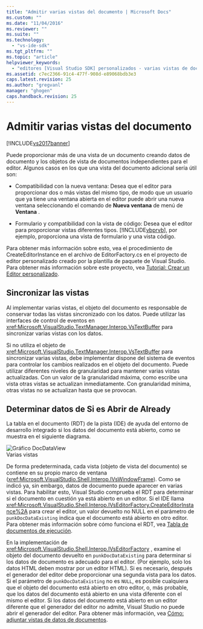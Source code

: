 ```yaml
---
title: "Admitir varias vistas del documento | Microsoft Docs"
ms.custom: ""
ms.date: "11/04/2016"
ms.reviewer: ""
ms.suite: ""
ms.technology: 
  - "vs-ide-sdk"
ms.tgt_pltfrm: ""
ms.topic: "article"
helpviewer_keywords: 
  - "editores [Visual Studio SDK] personalizados - varias vistas de documento"
ms.assetid: c7ec2366-91c4-477f-908d-e89068bdb3e3
caps.latest.revision: 25
ms.author: "gregvanl"
manager: "ghogen"
caps.handback.revision: 25
---
```

# Admitir varias vistas del documento
[!INCLUDE[vs2017banner](../code-quality/includes/vs2017banner.md)]

Puede proporcionar más de una vista de un documento creando datos de documento y los objetos de vista de documentos independientes para el editor.  Algunos casos en los que una vista del documento adicional sería útil son:  
  
-   Compatibilidad con la nueva ventana: Desea que el editor para proporcionar dos o más vistas del mismo tipo, de modo que un usuario que ya tiene una ventana abierta en el editor puede abrir una nueva ventana seleccionando el comando de **Nueva ventana** de menú de **Ventana** .  
  
-   Formulario y compatibilidad con la vista de código: Desea que el editor para proporcionar vistas diferentes tipos.  [!INCLUDE[vbprvb](../code-quality/includes/vbprvb_md.md)], por ejemplo, proporciona una vista de formulario y una vista código.  
  
 Para obtener más información sobre esto, vea el procedimiento de CreateEditorInstance en el archivo de EditorFactory.cs en el proyecto de editor personalizado creado por la plantilla de paquete de Visual Studio.  Para obtener más información sobre este proyecto, vea [Tutorial: Crear un Editor personalizado](../extensibility/walkthrough-creating-a-custom-editor.md).  
  
## Sincronizar las vistas  
 Al implementar varias vistas, el objeto del documento es responsable de conservar todas las vistas sincronizado con los datos.  Puede utilizar las interfaces de control de eventos en <xref:Microsoft.VisualStudio.TextManager.Interop.VsTextBuffer> para sincronizar varias vistas con los datos.  
  
 Si no utiliza el objeto de <xref:Microsoft.VisualStudio.TextManager.Interop.VsTextBuffer> para sincronizar varias vistas, debe implementar dispone del sistema de eventos para controlar los cambios realizados en el objeto del documento.  Puede utilizar diferentes niveles de granularidad para mantener varias vistas actualizadas.  Con un valor de la granularidad máxima, como escribe una vista otras vistas se actualizan inmediatamente.  Con granularidad mínima, otras vistas no se actualizan hasta que se provocan.  
  
## Determinar datos de Si es Abrir de Already  
 La tabla en el documento \(RDT\) de la pista \(IDE\) de ayuda del entorno de desarrollo integrado si los datos del documento está abierto, como se muestra en el siguiente diagrama.  
  
 ![Gráfico DocDataView](~/docs/extensibility/media/docdataview.gif "Docdataview")  
Varias vistas  
  
 De forma predeterminada, cada vista \(objeto de vista del documento\) se contiene en su propio marco de ventana \(<xref:Microsoft.VisualStudio.Shell.Interop.IVsWindowFrame>\).  Como se indicó ya, sin embargo, datos de documento puede aparecer en varias vistas.  Para habilitar esto, Visual Studio comprueba el RDT para determinar si el documento en cuestión ya está abierto en un editor.  Si el IDE llama <xref:Microsoft.VisualStudio.Shell.Interop.IVsEditorFactory.CreateEditorInstance%2A> para crear el editor, un valor devuelto no NULL en el parámetro de `punkDocDataExisting` indica que el documento está abierto en otro editor.  Para obtener más información sobre cómo funciona el RDT, vea [Tabla de documentos de ejecución](../extensibility/internals/running-document-table.md).  
  
 En la implementación de <xref:Microsoft.VisualStudio.Shell.Interop.IVsEditorFactory> , examine el objeto del documento devuelto en `punkDocDataExisting` para determinar si los datos de documento es adecuado para el editor.  \(Por ejemplo, solo los datos HTML deben mostrar por un editor HTML\). Si es necesario, después el generador del editor debe proporcionar una segunda vista para los datos.  Si el parámetro de `punkDocDataExisting` no es `NULL`, es posible cualquiera que el objeto del documento está abierto en otro editor, o, más probable, que los datos del documento está abierto en una vista diferente con el mismo el editor.  Si los datos del documento está abierto en un editor diferente que el generador del editor no admite, Visual Studio no puede abrir el generador del editor.  Para obtener más información, vea [Cómo: adjuntar vistas de datos de documentos](../extensibility/how-to-attach-views-to-document-data.md).